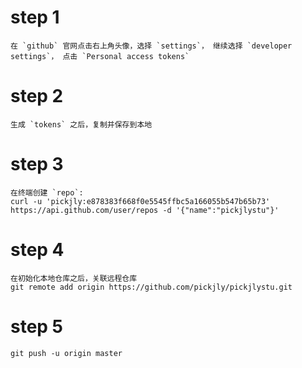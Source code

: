 # step 1
	在 `github` 官网点击右上角头像，选择 `settings`， 继续选择 `developer settings`， 点击 `Personal access tokens` 
	
# step 2
	生成 `tokens` 之后，复制并保存到本地
	
# step 3
	在终端创建 `repo`:
	curl -u 'pickjly:e878383f668f0e5545ffbc5a166055b547b65b73' https://api.github.com/user/repos -d '{"name":"pickjlystu"}'

# step 4
	在初始化本地仓库之后，关联远程仓库
	git remote add origin https://github.com/pickjly/pickjlystu.git

# step 5
	git push -u origin master